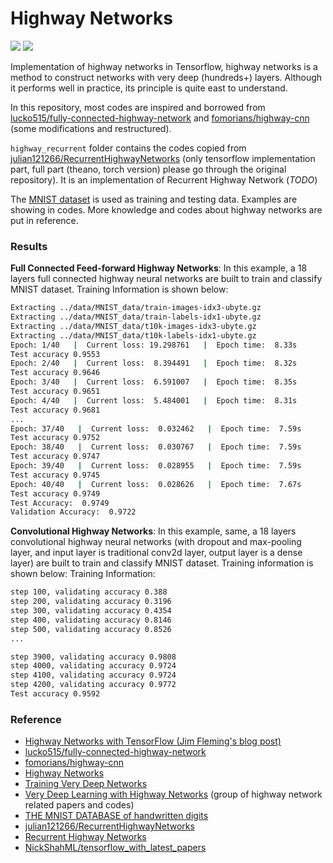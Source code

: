 # Highway Networks
![](https://img.shields.io/badge/Python-3.6.1-brightgreen.svg) ![](https://img.shields.io/badge/Tensorflow-1.0.0-yellowgreen.svg)

Implementation of highway networks in Tensorflow, highway networks is a method to construct networks with very deep (hundreds+) layers. Although it performs well in practice, its principle is quite east to understand. 

In this repository, most codes are inspired and borrowed from [lucko515/fully-connected-highway-network](https://github.com/lucko515/fully-connected-highway-network) and [fomorians/highway-cnn](https://github.com/fomorians/highway-cnn) (some modifications and restructured).

`highway_recurrent` folder contains the codes copied from [julian121266/RecurrentHighwayNetworks](https://github.com/julian121266/RecurrentHighwayNetworks) (only tensorflow implementation part, full part (theano, torch version) please go through the original repository). It is an implementation of Recurrent Highway Network (_TODO_)

The [MNIST dataset](http://yann.lecun.com/exdb/mnist/) is used as training and testing data. Examples are showing in codes. More knowledge and codes about highway networks are put in reference.

### Results
**Full Connected Feed-forward Highway Networks**:
In this example, a 18 layers full connected highway neural networks are built to train and classify MNIST dataset. Training Information is shown below:
```bash
Extracting ../data/MNIST_data/train-images-idx3-ubyte.gz
Extracting ../data/MNIST_data/train-labels-idx1-ubyte.gz
Extracting ../data/MNIST_data/t10k-images-idx3-ubyte.gz
Extracting ../data/MNIST_data/t10k-labels-idx1-ubyte.gz
Epoch: 1/40   |  Current loss: 19.298761   |  Epoch time:  8.33s
Test accuracy 0.9553
Epoch: 2/40   |  Current loss:  8.394491   |  Epoch time:  8.32s
Test accuracy 0.9646
Epoch: 3/40   |  Current loss:  6.591007   |  Epoch time:  8.35s
Test accuracy 0.9651
Epoch: 4/40   |  Current loss:  5.484001   |  Epoch time:  8.31s
Test accuracy 0.9681
...
Epoch: 37/40   |  Current loss:  0.032462   |  Epoch time:  7.59s
Test accuracy 0.9752
Epoch: 38/40   |  Current loss:  0.030767   |  Epoch time:  7.59s
Test accuracy 0.9747
Epoch: 39/40   |  Current loss:  0.028955   |  Epoch time:  7.59s
Test accuracy 0.9745
Epoch: 40/40   |  Current loss:  0.028626   |  Epoch time:  7.67s
Test accuracy 0.9749
Test Accuracy:  0.9749
Validation Accuracy:  0.9722
```

**Convolutional Highway Networks**:
In this example, same, a 18 layers convolutional highway neural networks (with dropout and max-pooling layer, and input layer is traditional conv2d layer, output layer is a dense layer) are built to train and classify MNIST dataset. Training information is shown below:
Training Information:
```bash
step 100, validating accuracy 0.388
step 200, validating accuracy 0.3196
step 300, validating accuracy 0.4354
step 400, validating accuracy 0.8146
step 500, validating accuracy 0.8526
...

step 3900, validating accuracy 0.9808
step 4000, validating accuracy 0.9724
step 4100, validating accuracy 0.9724
step 4200, validating accuracy 0.9772
Test accuracy 0.9592
```

### Reference
- [Highway Networks with TensorFlow (Jim Fleming's blog post)](https://medium.com/jim-fleming/highway-networks-with-tensorflow-1e6dfa667daa)
- [lucko515/fully-connected-highway-network](https://github.com/lucko515/fully-connected-highway-network)
- [fomorians/highway-cnn](https://github.com/fomorians/highway-cnn)
- [Highway Networks](https://arxiv.org/abs/1505.00387)
- [Training Very Deep Networks](https://arxiv.org/abs/1507.06228)
- [Very Deep Learning with Highway Networks](http://people.idsia.ch/~rupesh/very_deep_learning/) (group of highway network related papers and codes)
- [THE MNIST DATABASE of handwritten digits](http://yann.lecun.com/exdb/mnist/)
- [julian121266/RecurrentHighwayNetworks](https://github.com/julian121266/RecurrentHighwayNetworks)
- [Recurrent Highway Networks](https://arxiv.org/abs/1607.03474)
- [NickShahML/tensorflow_with_latest_papers](https://github.com/NickShahML/tensorflow_with_latest_papers)